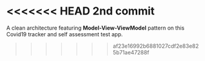 <<<<<<< HEAD
2nd commit
=======
A clean architecture featuring **Model-View-ViewModel** pattern on this Covid19 tracker and self assessment test app.
>>>>>>> af23e16992b6881027cdf2e83e825b71ae47288f
